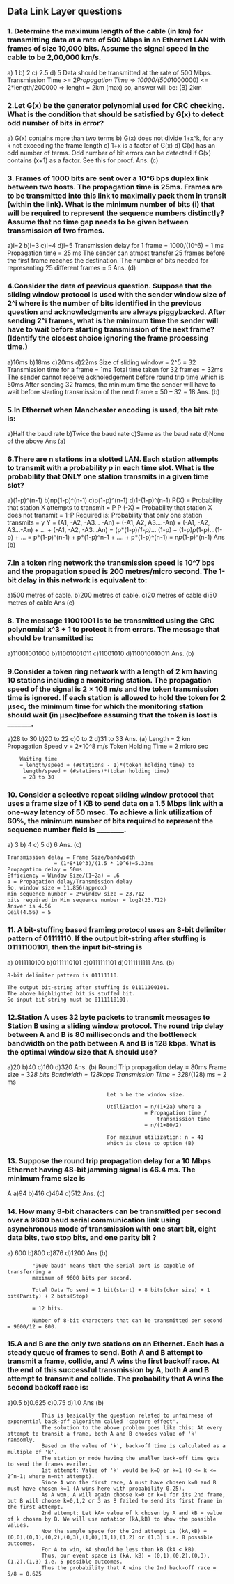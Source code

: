 

## Data Link Layer questions

### 1. Determine the maximum length of the cable (in km) for transmitting data at a rate of 500 Mbps in an Ethernet LAN with frames of size 10,000 bits. Assume the signal speed in the cable to be 2,00,000 km/s.
a) 1       b) 2           c) 2.5         d) 5
    Data should be transmitted at the rate of 500 Mbps.
    Transmission Time >= 2*Propagation Time
    => 10000/(500*1000000) <= 2*length/200000
    => lenght = 2km (max)
so, answer will be: (B) 2km

### 2.Let G(x) be the generator polynomial used for CRC checking. What is the condition that should be satisfied by G(x) to detect odd number of bits in error?
a) G(x) contains more than two terms        b) G(x) does not divide 1+x^k, for any k not exceeding the frame length               c) 1+x is a factor of G(x)          d) G(x) has an odd number of terms.
    Odd number of bit errors can be detected if G(x) contains (x+1) as a factor. See this for proof.
Ans. (c)

### 3. Frames of 1000 bits are sent over a 10^6 bps duplex link between two hosts. The propagation time is 25ms. Frames are to be transmitted into this link to maximally pack them in transit (within the link). What is the minimum number of bits (i) that will be required to represent the sequence numbers distinctly? Assume that no time gap needs to be given between transmission of two frames.
a)i=2        b)i=3                c)i=4          d)i=5
    Transmission delay for 1 frame = 1000/(10^6) = 1 ms Propagation time = 25 ms The sender can atmost transfer 25 frames before the first frame reaches the destination. The number of bits needed for representing 25 different frames = 5
Ans. (d)


### 4.Consider the data of previous question. Suppose that the sliding window protocol is used with the sender window size of 2^i where is the number of bits identified in the previous question and acknowledgments are always piggybacked. After sending 2^i frames, what is the minimum time the sender will have to wait before starting transmission of the next frame? (Identify the closest choice ignoring the frame processing time.)
a)16ms        b)18ms              c)20ms          d)22ms
    Size of sliding window = 2^5 = 32 Transmission time for a frame = 1ms Total time taken for 32 frames = 32ms The sender cannot receive acknoledgement before round trip time which is 50ms After sending 32 frames, the minimum time the sender will have to wait before starting transmission of the next frame = 50 – 32 = 18
Ans. (b)



### 5.In Ethernet when Manchester encoding is used, the bit rate is:
a)Half the baud rate        b)Twice the baud rate         c)Same as the baud rate          d)None of the above
Ans (a)




### 6.There are n stations in a slotted LAN. Each station attempts to transmit with a probability p in each time slot. What is the probability that ONLY one station transmits in a given time slot?
a)(1-p)^(n-1)        b)np(1-p)^(n-1)          c)p(1-p)^(n-1)          d)1-(1-p)^(n-1)
     P(X) = Probability that station X attempts to transmit = P P (-X) = Probability that station X does not transmit = 1-P Required is: Probability that only one station transmits = y
    Y = (A1, -A2, -A3... -An) + (-A1, A2, A3....-An) + (-A1, -A2, A3...-An) + ... + (-A1, -A2, -A3...An) = (p*(1-p)*(1-p)*... (1-p) + (1-p)*p*(1-p)...(1-p) + ... = p*(1-p)^(n-1) + p*(1-p)^n-1 + .... + p*(1-p)^(n-1) = n*p*(1-p)^(n-1)
Ans (b)






### 7.In a token ring network the transmission speed is 10^7 bps and the propagation speed is 200 metres/micro second. The 1-bit delay in this network is equivalent to:
a)500 metres of cable.        b)200 metres of cable.       c)20 metres of cable          d)50 metres of cable
Ans (c)






### 8. The message 11001001 is to be transmitted using the CRC polynomial x^3 + 1 to protect it from errors. The message that should be transmitted is:
a)11001001000        b)11001001011         c)11001010          d)110010010011
Ans. (b)


### 9.Consider a token ring network with a length of 2 km having 10 stations including a monitoring station. The propagation speed of the signal is 2 × 108 m/s and the token transmission time is ignored. If each station is allowed to hold the token for 2 μsec, the minimum time for which the monitoring station should wait (in μsec)before assuming that the token is lost is _______.
a)28 to 30           b)20 to 22            c)0 to 2            d)31 to 33
Ans. (a)
        Length = 2 km
        Propagation Speed v = 2*10^8 m/s
        Token Holding Time = 2 micro sec

        Waiting time
        = length/speed + (#stations - 1)*(token holding time) to
         length/speed + (#stations)*(token holding time)
         = 28 to 30
### 10. Consider a selective repeat sliding window protocol that uses a frame size of 1 KB to send data on a 1.5 Mbps link with a one-way latency of 50 msec. To achieve a link utilization of 60%, the minimum number of bits required to represent the sequence number field is ________.
a)  3        b) 4         c) 5         d)  6
Ans. (c)

    Transmission delay = Frame Size/bandwidth
                   = (1*8*10^3)/(1.5 * 10^6)=5.33ms
    Propagation delay = 50ms
    Efficiency = Window Size/(1+2a) = .6
    a = Propagation delay/Transmission delay
    So, window size = 11.856(approx)
    min sequence number = 2*window size = 23.712
    bits required in Min sequence number = log2(23.712)
    Answer is 4.56
    Ceil(4.56) = 5

### 11. A bit-stuffing based framing protocol uses an 8-bit delimiter pattern of 01111110. If the output bit-string after stuffing is 01111100101, then the input bit-string is
a) 0111110100         b)0111110101          c)0111111101          d)0111111111
Ans. (b)

    8-bit delimiter pattern is 01111110.

    The output bit-string after stuffing is 01111100101.
    The above highlighted bit is stuffed bit.
    So input bit-string must be 0111110101.

### 12.Station A uses 32 byte packets to transmit messages to Station B using a sliding window protocol. The round trip delay between A and B is 80 milliseconds and the bottleneck bandwidth on the path between A and B is 128 kbps. What is the optimal window size that A should use?
a)20          b)40          c)160          d)320
Ans. (b)
                                    Round Trip propagation delay = 80ms
                                    Frame size = 32*8 bits
                                    Bandwidth = 128kbps
                                    Transmission Time = 32*8/(128) ms = 2 ms

                                    Let n be the window size.

                                    UtiliZation = n/(1+2a) where a
                                                = Propagation time /
                                                    transmission time
                                                = n/(1+80/2)

                                    For maximum utilization: n = 41
                                    which is close to option (B)




### 13. Suppose the round trip propagation delay for a 10 Mbps Ethernet having 48-bit jamming signal is 46.4 ms. The minimum frame size is
A
a)94        b)416        c)464          d)512
Ans. (c)

### 14. How many 8-bit characters can be transmitted per second over a 9600 baud serial communication link using asynchronous mode of transmission with one start bit, eight data bits, two stop bits, and one parity bit ?
a) 600         b)800          c)876          d)1200
Ans (b)

            "9600 baud" means that the serial port is capable of transferring a
            maximum of 9600 bits per second.

            Total Data To send = 1 bit(start) + 8 bits(char size) + 1 bit(Parity) + 2 bits(Stop)

            = 12 bits.

            Number of 8-bit characters that can be transmitted per second  = 9600/12 = 800.


### 15.A and B are the only two stations on an Ethernet. Each has a steady queue of frames to send. Both A and B attempt to transmit a frame, collide, and A wins the first backoff race. At the end of this successful transmission by A, both A and B attempt to transmit and collide. The probability that A wins the second backoff race is:
a)0.5          b)0.625          c)0.75          d)1.0
Ans (b)

               This is basically the question related to unfairness of exponential back-off algorithm called 'capture effect'.
               The solution to the above problem goes like this: At every attempt to transit a frame, both A and B chooses value of 'k' randomly.
               Based on the value of 'k', back-off time is calculated as a multiple of 'k'.
               The station or node having the smaller back-off time gets to send the frames eariler.
               1st attempt: Value of 'k' would be k=0 or k=1 (0 <= k <= 2^n-1; where n=nth attempt).
               Since A won the first race, A must have chosen k=0 and B must have chosen k=1 (A wins here with probability 0.25).
               As A won, A will again choose k=0 or k=1 for its 2nd frame, but B will choose k=0,1,2 or 3 as B failed to send its first frame in the first attempt.
               2nd attempt: Let kA= value of k chosen by A and kB = value of k chosen by B. We will use notation (kA,kB) to show the possible values.
               Now the sample space for the 2nd attempt is (kA,kB) = (0,0),(0,1),(0,2),(0,3),(1,0),(1,1),(1,2) or (1,3) i.e. 8 possible outcomes.
               For A to win, kA should be less than kB (kA < kB).
               Thus, our event space is (kA, kB) = (0,1),(0,2),(0,3),(1,2),(1,3) i.e. 5 possible outcomes.
               Thus the probability that A wins the 2nd back-off race = 5/8 = 0.625
